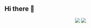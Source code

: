 ## Hi there 👋

<div align="center">
  <img src="https://github-readme-stats.vercel.app/api?username=ziguin0925&show_icons=true&theme=radical" />
  <img src="https://github-readme-stats.vercel.app/api/top-langs/?username=ziguin0925&layout=compact" />
</div>

